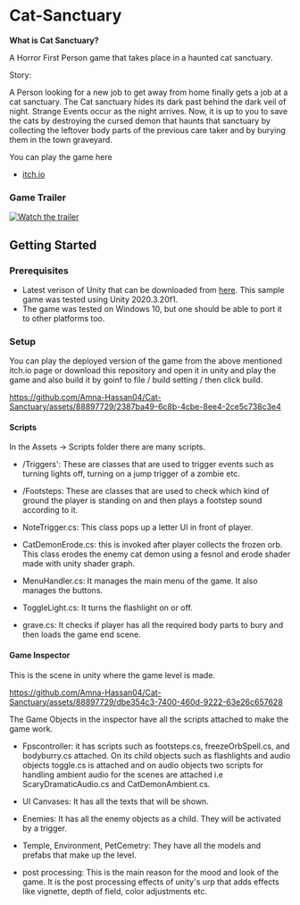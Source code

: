 # Cat-Sanctuary


**What is Cat Sanctuary?**

A Horror First Person game that takes place in a haunted cat sanctuary.

Story:

A Person looking for a new job to get away from home finally gets a job at a cat sanctuary. The Cat sanctuary hides its dark past behind the dark veil of night.  Strange Events occur as the night arrives. Now, it is up to you to save the cats by destroying the cursed demon that haunts that sanctuary by collecting the leftover body parts of the previous care taker and by burying them in the town graveyard. 

You can play the game here

* [itch.io](https://rawal-sky.itch.io/cat-sanctuary)

### Game Trailer

[![Watch the trailer](https://img.youtube.com/vi/6tmgfxPicvE/hqdefault.jpg)](https://www.youtube.com/watch?v=6tmgfxPicvE)



## Getting Started

### Prerequisites

- Latest verison of Unity that can be downloaded from [here](https://unity3d.com/get-unity/download). This sample game was tested using Unity 2020.3.20f1.
- The game was tested on Windows 10, but one should be able to port it to other platforms too.

### Setup

You can play the deployed version of the game from the above mentioned itch.io page or download this repository and open it in unity and play the game and also build it by goinf to file / build setting / then click build.



https://github.com/Amna-Hassan04/Cat-Sanctuary/assets/88897729/2387ba49-6c8b-4cbe-8ee4-2ce5c738c3e4



#### Scripts
In the Assets -\> Scripts folder there are many scripts. 
   
 - /Triggers': These are classes that are used to trigger events such as turning lights off, turning on a jump trigger of a zombie etc.
   
 - /Footsteps: These are classes that are used to check which kind of ground the player is standing on and then plays a footstep sound according to it.

 - NoteTrigger.cs: This class pops up a letter UI in front of player.

 - CatDemonErode.cs: this is invoked after player collects the frozen orb. This class erodes the enemy cat demon using a fesnol and erode shader made with unity shader graph.

 - MenuHandler.cs: It manages the main menu of the game. It also manages the buttons.

 - ToggleLight.cs: It turns the flashlight on or off.

 - grave.cs: It checks if player has all the required body parts to bury and then loads the game end scene.



#### Game Inspector

This is the scene in unity where the game level is made. 

https://github.com/Amna-Hassan04/Cat-Sanctuary/assets/88897729/dbe354c3-7400-460d-9222-63e26c657628

The Game Objects in the inspector have all the scripts attached to make the game work. 

- Fpscontroller: it has scripts such as footsteps.cs, freezeOrbSpell.cs, and bodyburry.cs attached. On its child objects such as flashlights and audio objects toggle.cs is attached and on audio objects two 
                 scripts for handling ambient audio for the scenes are attached i.e ScaryDramaticAudio.cs and CatDemonAmbient.cs.
- UI Canvases: It has all the texts that will be shown.

- Enemies: It has all the enemy objects as a child. They will be activated by a trigger.
- Temple, Environment, PetCemetry: They have all the models and prefabs that make up the level.
- post processing: This is the main reason for the mood and look of the game. It is the post processing effects of unity's urp that adds effects like vignette, depth of field, color adjustments etc.  






